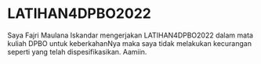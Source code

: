 # LATIHAN4DPBO2022

Saya Fajri Maulana Iskandar mengerjakan LATIHAN4DPBO2022 dalam mata kuliah DPBO untuk keberkahanNya 
maka saya tidak melakukan kecurangan seperti yang telah dispesifikasikan. Aamiin.

